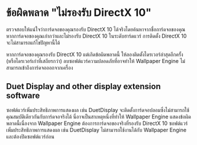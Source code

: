 # ข้อผิดพลาด "ไม่รองรับ DirectX 10"
ตรวจสอบให้แน่ใจว่าการ์ดจอของคุณรองรับ DirectX 10 ได้จริงโดยค้นหาจากชื่อการ์ดจอของคุณ หากการ์ดจอของคุณเก่ากว่าและไม่รองรับ DirectX 10 ในระดับฮาร์ดแวร์ การติดตั้ง DirectX 10 จะไม่สามารถแก้ไขปัญหานี้ได้

หากการ์ดจอของคุณรองรับ DirectX 10 แต่เกิดข้อผิดพลาดนี้ ให้ลองติดตั้งไดรเวอร์ล่าสุดอีกครั้ง (หรือไดรเวอร์เก่าที่เสถียรกว่า) ลบซอฟต์แวร์ความปลอดภัยที่อาจทำให้ Wallpaper Engine ไม่สามารถเข้าถึงการ์ดจอออกจากเครื่อง

## Duet Display and other display extension software
ซอฟต์แวร์เพิ่มประสิทธิภาพการแสดงผล เช่น DuetDisplay จะติดตั้งการ์ดจอปลอมซึ่งไม่สามารถใช้คุณสมบัติเดียวกันกับการ์ดจอจริงได้ นี่อาจเป็นสาเหตุหนึ่งที่ทำให้ Wallpaper Engine แสดงข้อผิดพลาดนี้เนื่องจาก Wallpaper Engine ต้องการการ์ดจอของจริงที่รองรับ DirectX 10 ซอฟต์แวร์เพิ่มประสิทธิภาพการแสดงผล เช่น DuetDisplay ไม่สามารถใช้งานได้กับ Wallpaper Engine และต้องปิดซอฟต์แวร์ก่อน

